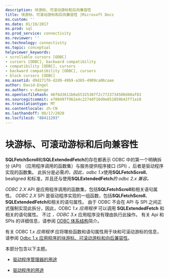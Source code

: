 ```yaml
---
description: 块游标、可滚动游标和后向兼容性
title: 块游标、可滚动游标和后向兼容性 |Microsoft Docs
ms.custom: ''
ms.date: 01/19/2017
ms.prod: sql
ms.prod_service: connectivity
ms.reviewer: ''
ms.technology: connectivity
ms.topic: conceptual
helpviewer_keywords:
- scrollable cursors [ODBC]
- cursors [ODBC], backward compatibility
- compatibility [ODBC], cursors
- backward compatibility [ODBC], cursors
- block cursors [ODBC]
ms.assetid: d9d271f6-d2d9-49b9-a365-4909ca06caae
author: David-Engel
ms.author: v-daenge
ms.openlocfilehash: 46f6d3611b0a55325387f2c7723734500d48af83
ms.sourcegitcommit: e700497f962e4c2274df16d9e651059b42ff1a10
ms.translationtype: MT
ms.contentlocale: zh-CN
ms.lasthandoff: 08/17/2020
ms.locfileid: "88411293"
---
```

# <a name="block-cursors-scrollable-cursors-and-backward-compatibility"></a>块游标、可滚动游标和后向兼容性
**SQLFetchScroll**和**SQLExtendedFetch**的存在都表示 ODBC 中的第一个明确拆分 (API) （应用程序调用的函数集）与服务提供程序接口 (SPI) ，后者是驱动程序实现的函数集。 此拆分是必需*的，因此，odbc 1.x*使用**SQLFetchScroll**、bealigned 和标准，并且还与使用**SQLExtendedFetch***的 odbc 2.x 兼容。*  
  
 *ODBC 2.X* API 是应用程序调用的函数集，包括**SQLFetchScroll**和相关语句属性。 *ODBC 2.X* SPI 是驱动程序实现的一组函数，包括**SQLFetchScroll**、 **SQLExtendedFetch**和相关的语句属性。 由于 ODBC 不会在 API 与 SPI 之间正式强制实现此拆分，因此，ODBC *1.x 应用程序* 可以调用 **SQLExtendedFetch** 和相关的语句属性。 不过 *，ODBC 3.x* 应用程序没有理由执行此操作。 有关 Api 和 SPIs 的详细信息，请参阅 [ODBC 体系结构](../../../odbc/reference/odbc-architecture.md)简介。  
  
 有关 ODBC *1.x 应用程序* 应将哪些函数和语句属性用于块和可滚动游标的信息，请参阅 [Odbc 1.x 应用程序的块游标、可滚动游标和向后兼容性](../../../odbc/reference/develop-app/block-cursors-scrollable-backward-compatibility-odbc-3-x-applications.md)。  
  
 本部分包含以下主题。  
  
-   [驱动程序管理器的用途](../../../odbc/reference/appendixes/what-the-driver-manager-does.md)  
  
-   [驱动程序的用途](../../../odbc/reference/appendixes/what-the-driver-does.md)
